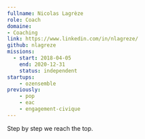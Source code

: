 ```yaml
---
fullname: Nicolas Lagrèze
role: Coach
domaine:
- Coaching
link: https://www.linkedin.com/in/nlagreze/
github: nlagreze
missions:
  - start: 2018-04-05
    end: 2020-12-31
    status: independent
startups:
    - ozensemble
previously:
    - pop
    - eac   
    - engagement-civique
---
```


Step by step we reach the top.
